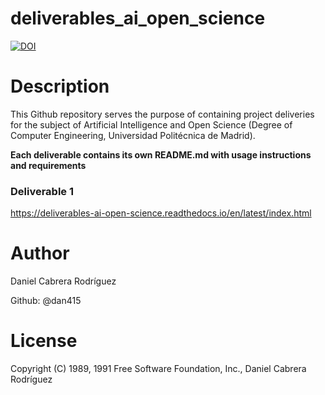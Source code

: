 # deliverables_ai_open_science

[![DOI](https://zenodo.org/badge/601755994.svg)](https://zenodo.org/badge/latestdoi/601755994)

<h1>Description</h1>
This Github repository serves the purpose of containing project deliveries for the subject of Artificial Intelligence and Open Science (Degree of Computer Engineering, Universidad Politécnica de Madrid).

**Each deliverable contains its own README.md with usage instructions and requirements**

<h3>Deliverable 1</h3>

https://deliverables-ai-open-science.readthedocs.io/en/latest/index.html

<h1>Author</h1>

Daniel Cabrera Rodríguez

Github: @dan415

<h1>License</h1>
Copyright (C) 1989, 1991 Free Software Foundation, Inc., Daniel Cabrera Rodríguez






